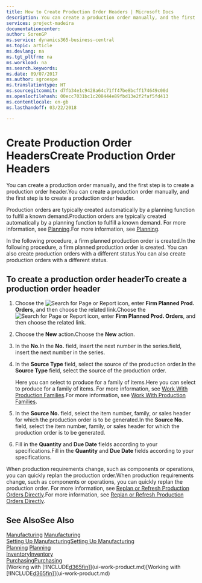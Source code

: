 ```yaml
---
title: How to Create Production Order Headers | Microsoft Docs
description: You can create a production order manually, and the first step is to create a production order header.
services: project-madeira
documentationcenter: 
author: SorenGP
ms.service: dynamics365-business-central
ms.topic: article
ms.devlang: na
ms.tgt_pltfrm: na
ms.workload: na
ms.search.keywords: 
ms.date: 09/07/2017
ms.author: sgroespe
ms.translationtype: HT
ms.sourcegitcommit: d7fb34e1c9428a64c71ff47be8bcff174649c00d
ms.openlocfilehash: 00ecc7031bc1c208444e89fbd13e2f2faf5fd413
ms.contentlocale: en-gb
ms.lasthandoff: 03/22/2018

---
```

# <a name="create-production-order-headers"></a><span data-ttu-id="855fb-103">Create Production Order Headers</span><span class="sxs-lookup"><span data-stu-id="855fb-103">Create Production Order Headers</span></span>
<span data-ttu-id="855fb-104">You can create a production order manually, and the first step is to create a production order header.</span><span class="sxs-lookup"><span data-stu-id="855fb-104">You can create a production order manually, and the first step is to create a production order header.</span></span>

<span data-ttu-id="855fb-105">Production orders are typically created automatically by a planning function to fulfil a known demand.</span><span class="sxs-lookup"><span data-stu-id="855fb-105">Production orders are typically created automatically by a planning function to fulfill a known demand.</span></span> <span data-ttu-id="855fb-106">For more information, see [Planning](production-planning.md).</span><span class="sxs-lookup"><span data-stu-id="855fb-106">For more information, see [Planning](production-planning.md).</span></span>   

<span data-ttu-id="855fb-107">In the following procedure, a firm planned production order is created.</span><span class="sxs-lookup"><span data-stu-id="855fb-107">In the following procedure, a firm planned production order is created.</span></span> <span data-ttu-id="855fb-108">You can also create production orders with a different status.</span><span class="sxs-lookup"><span data-stu-id="855fb-108">You can also create production orders with a different status.</span></span>  

## <a name="to-create-a-production-order-header"></a><span data-ttu-id="855fb-109">To create a production order header</span><span class="sxs-lookup"><span data-stu-id="855fb-109">To create a production order header</span></span>  
1.  <span data-ttu-id="855fb-110">Choose the ![Search for Page or Report](media/ui-search/search_small.png "Search for Page or Report icon") icon, enter **Firm Planned Prod. Orders**, and then choose the related link.</span><span class="sxs-lookup"><span data-stu-id="855fb-110">Choose the ![Search for Page or Report](media/ui-search/search_small.png "Search for Page or Report icon") icon, enter **Firm Planned Prod. Orders**, and then choose the related link.</span></span>  
2.  <span data-ttu-id="855fb-111">Choose the **New** action.</span><span class="sxs-lookup"><span data-stu-id="855fb-111">Choose the **New** action.</span></span>  
3.  <span data-ttu-id="855fb-112">In the **No.**</span><span class="sxs-lookup"><span data-stu-id="855fb-112">In the **No.**</span></span> <span data-ttu-id="855fb-113">field, insert the next number in the series.</span><span class="sxs-lookup"><span data-stu-id="855fb-113">field, insert the next number in the series.</span></span>  
4.  <span data-ttu-id="855fb-114">In the **Source Type** field, select the source of the production order.</span><span class="sxs-lookup"><span data-stu-id="855fb-114">In the **Source Type** field, select the source of the production order.</span></span>

    <span data-ttu-id="855fb-115">Here you can select to produce for a family of items.</span><span class="sxs-lookup"><span data-stu-id="855fb-115">Here you can select to produce for a family of items.</span></span> <span data-ttu-id="855fb-116">For more information, see [Work With Production Families](production-how-work-family.md).</span><span class="sxs-lookup"><span data-stu-id="855fb-116">For more information, see [Work With Production Families](production-how-work-family.md).</span></span>
5.  <span data-ttu-id="855fb-117">In the **Source No.** field, select the item number, family, or sales header for which the production order is to be generated.</span><span class="sxs-lookup"><span data-stu-id="855fb-117">In the **Source No.** field, select the item number, family, or sales header for which the production order is to be generated.</span></span>  
6.  <span data-ttu-id="855fb-118">Fill in the **Quantity** and **Due Date** fields according to your specifications.</span><span class="sxs-lookup"><span data-stu-id="855fb-118">Fill in the **Quantity** and **Due Date** fields according to your specifications.</span></span>  

<span data-ttu-id="855fb-119">When production requirements change, such as components or operations, you can quickly replan the production order.</span><span class="sxs-lookup"><span data-stu-id="855fb-119">When production requirements change, such as components or operations, you can quickly replan the production order.</span></span> <span data-ttu-id="855fb-120">For more information, see [Replan or Refresh Production Orders Directly](production-how-to-replan-refresh-production-orders.md).</span><span class="sxs-lookup"><span data-stu-id="855fb-120">For more information, see [Replan or Refresh Production Orders Directly](production-how-to-replan-refresh-production-orders.md).</span></span> 

## <a name="see-also"></a><span data-ttu-id="855fb-121">See Also</span><span class="sxs-lookup"><span data-stu-id="855fb-121">See Also</span></span>  
<span data-ttu-id="855fb-122">[Manufacturing](production-manage-manufacturing.md)  </span><span class="sxs-lookup"><span data-stu-id="855fb-122">[Manufacturing](production-manage-manufacturing.md)  </span></span>  
[<span data-ttu-id="855fb-123">Setting Up Manufacturing</span><span class="sxs-lookup"><span data-stu-id="855fb-123">Setting Up Manufacturing</span></span>](production-configure-production-processes.md)  
<span data-ttu-id="855fb-124">[Planning](production-planning.md)    </span><span class="sxs-lookup"><span data-stu-id="855fb-124">[Planning](production-planning.md)    </span></span>  
[<span data-ttu-id="855fb-125">Inventory</span><span class="sxs-lookup"><span data-stu-id="855fb-125">Inventory</span></span>](inventory-manage-inventory.md)  
[<span data-ttu-id="855fb-126">Purchasing</span><span class="sxs-lookup"><span data-stu-id="855fb-126">Purchasing</span></span>](purchasing-manage-purchasing.md)  
<span data-ttu-id="855fb-127">[Working with [!INCLUDE[d365fin](includes/d365fin_md.md)]](ui-work-product.md)</span><span class="sxs-lookup"><span data-stu-id="855fb-127">[Working with [!INCLUDE[d365fin](includes/d365fin_md.md)]](ui-work-product.md)</span></span>

